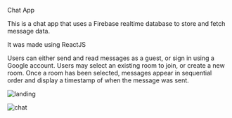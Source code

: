 Chat App

This is a chat app that uses a Firebase realtime database to store and fetch message data. 

It was made using ReactJS

Users can either send and read messages as a guest, or sign in using a Google account. Users may select an existing room to join, or create a new room. Once a room has been selected, messages appear in sequential order and display a timestamp of when the message was sent.

![landing](https://user-images.githubusercontent.com/35352111/111011267-73ecdf00-835e-11eb-9ea3-57534938e5c2.png)

![chat](https://user-images.githubusercontent.com/35352111/111011277-77806600-835e-11eb-8ee3-3cfeb287c277.png)
